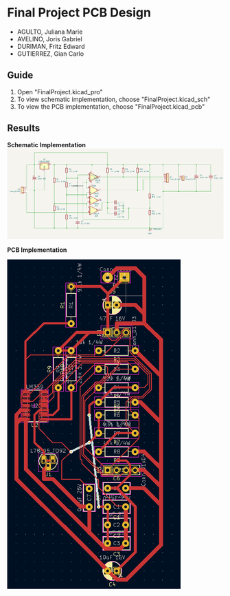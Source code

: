 # Final Project PCB Design
- AGULTO, Juliana Marie
- AVELINO, Joris Gabriel
- DURIMAN, Fritz Edward
- GUTIERREZ, Gian Carlo

## Guide

1. Open "FinalProject.kicad_pro"
2. To view schematic implementation, choose "FinalProject.kicad_sch"
3. To view the PCB implementation, choose "FinalProject.kicad_pcb"

## Results
**Schematic Implementation**
![SCHEMATIC IMPLEMENTATION](https://github.com/fritzyfish/ceedsgn-pcb-design/blob/main/SCHEMATIC%20IMPLEMENTATION.png)


**PCB Implementation**


![PCB IMPLEMENTATION](https://github.com/fritzyfish/ceedsgn-pcb-design/blob/main/PCB%20IMPLENTATION.png)


